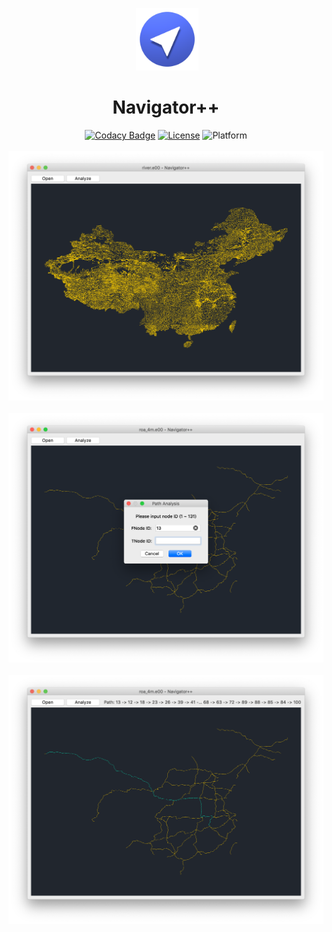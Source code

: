 <p align="center">
  <img with="100" height="100" src=".github/icon.png" alt="icon">
</p>

<h1 align="center">Navigator++</h1>

<p align="center">
  <a href="https://app.codacy.com/app/yeliudev/navigator-plus-plus?utm_source=github.com&utm_medium=referral&utm_content=yeliudev/navigator-plus-plus&utm_campaign=Badge_Grade_Dashboard"><img src="https://api.codacy.com/project/badge/Grade/4485ac973a3c4f1285f49f5c5ecb4065" alt="Codacy Badge"></a>
  <a href="LICENSE"><img src="https://img.shields.io/badge/license-MIT-blue.svg" alt="License"></a>
  <img src="https://img.shields.io/badge/platform-osx%20%7C%20win%20%7C%20linux-orange.svg" alt="Platform">
  <br>
  <img width="624" src=".github/screenshot1.png" alt="screenshot1">
  <img width="624" src=".github/screenshot2.png" alt="screenshot2">
  <img width="624" src=".github/screenshot3.png" alt="screenshot3">
</p>

